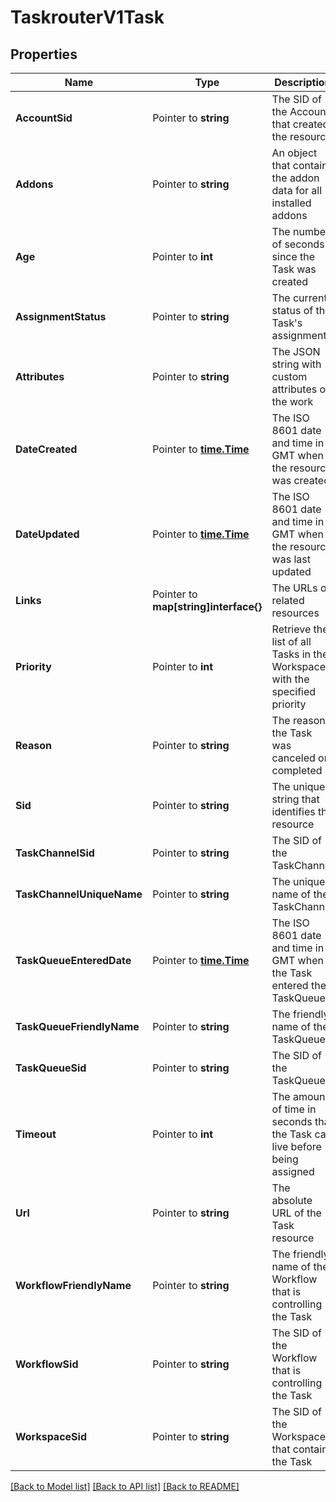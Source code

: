 # TaskrouterV1Task

## Properties

Name | Type | Description | Notes
------------ | ------------- | ------------- | -------------
**AccountSid** | Pointer to **string** | The SID of the Account that created the resource |
**Addons** | Pointer to **string** | An object that contains the addon data for all installed addons |
**Age** | Pointer to **int** | The number of seconds since the Task was created |
**AssignmentStatus** | Pointer to **string** | The current status of the Task's assignment |
**Attributes** | Pointer to **string** | The JSON string with custom attributes of the work |
**DateCreated** | Pointer to [**time.Time**](time.Time.md) | The ISO 8601 date and time in GMT when the resource was created |
**DateUpdated** | Pointer to [**time.Time**](time.Time.md) | The ISO 8601 date and time in GMT when the resource was last updated |
**Links** | Pointer to **map[string]interface{}** | The URLs of related resources |
**Priority** | Pointer to **int** | Retrieve the list of all Tasks in the Workspace with the specified priority |
**Reason** | Pointer to **string** | The reason the Task was canceled or completed |
**Sid** | Pointer to **string** | The unique string that identifies the resource |
**TaskChannelSid** | Pointer to **string** | The SID of the TaskChannel |
**TaskChannelUniqueName** | Pointer to **string** | The unique name of the TaskChannel |
**TaskQueueEnteredDate** | Pointer to [**time.Time**](time.Time.md) | The ISO 8601 date and time in GMT when the Task entered the TaskQueue. |
**TaskQueueFriendlyName** | Pointer to **string** | The friendly name of the TaskQueue |
**TaskQueueSid** | Pointer to **string** | The SID of the TaskQueue |
**Timeout** | Pointer to **int** | The amount of time in seconds that the Task can live before being assigned |
**Url** | Pointer to **string** | The absolute URL of the Task resource |
**WorkflowFriendlyName** | Pointer to **string** | The friendly name of the Workflow that is controlling the Task |
**WorkflowSid** | Pointer to **string** | The SID of the Workflow that is controlling the Task |
**WorkspaceSid** | Pointer to **string** | The SID of the Workspace that contains the Task |

[[Back to Model list]](../README.md#documentation-for-models) [[Back to API list]](../README.md#documentation-for-api-endpoints) [[Back to README]](../README.md)


